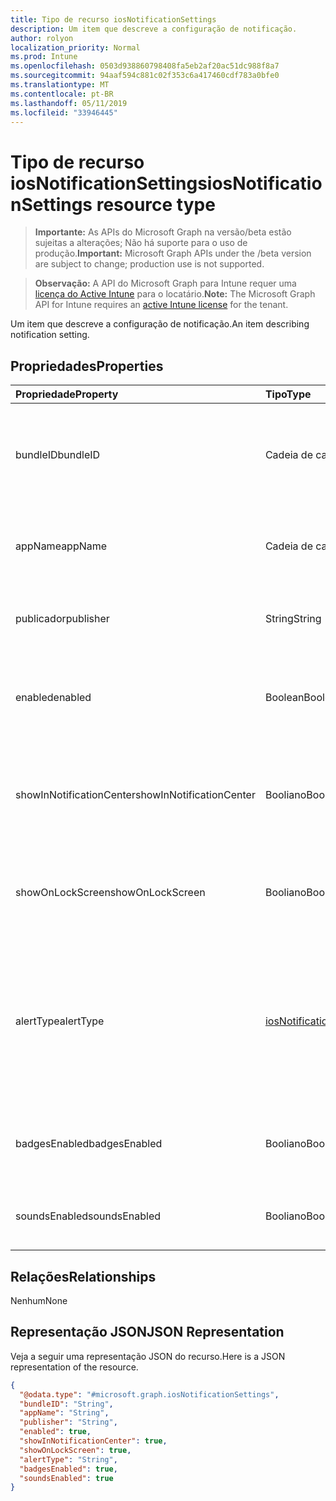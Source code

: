 ```yaml
---
title: Tipo de recurso iosNotificationSettings
description: Um item que descreve a configuração de notificação.
author: rolyon
localization_priority: Normal
ms.prod: Intune
ms.openlocfilehash: 0503d938860798408fa5eb2af20ac51dc988f8a7
ms.sourcegitcommit: 94aaf594c881c02f353c6a417460cdf783a0bfe0
ms.translationtype: MT
ms.contentlocale: pt-BR
ms.lasthandoff: 05/11/2019
ms.locfileid: "33946445"
---
```

# <a name="iosnotificationsettings-resource-type"></a><span data-ttu-id="f4e9a-103">Tipo de recurso iosNotificationSettings</span><span class="sxs-lookup"><span data-stu-id="f4e9a-103">iosNotificationSettings resource type</span></span>

> <span data-ttu-id="f4e9a-104">**Importante:** As APIs do Microsoft Graph na versão/beta estão sujeitas a alterações; Não há suporte para o uso de produção.</span><span class="sxs-lookup"><span data-stu-id="f4e9a-104">**Important:** Microsoft Graph APIs under the /beta version are subject to change; production use is not supported.</span></span>

> <span data-ttu-id="f4e9a-105">**Observação:** A API do Microsoft Graph para Intune requer uma [licença do Active Intune](https://go.microsoft.com/fwlink/?linkid=839381) para o locatário.</span><span class="sxs-lookup"><span data-stu-id="f4e9a-105">**Note:** The Microsoft Graph API for Intune requires an [active Intune license](https://go.microsoft.com/fwlink/?linkid=839381) for the tenant.</span></span>

<span data-ttu-id="f4e9a-106">Um item que descreve a configuração de notificação.</span><span class="sxs-lookup"><span data-stu-id="f4e9a-106">An item describing notification setting.</span></span>

## <a name="properties"></a><span data-ttu-id="f4e9a-107">Propriedades</span><span class="sxs-lookup"><span data-stu-id="f4e9a-107">Properties</span></span>
|<span data-ttu-id="f4e9a-108">Propriedade</span><span class="sxs-lookup"><span data-stu-id="f4e9a-108">Property</span></span>|<span data-ttu-id="f4e9a-109">Tipo</span><span class="sxs-lookup"><span data-stu-id="f4e9a-109">Type</span></span>|<span data-ttu-id="f4e9a-110">Descrição</span><span class="sxs-lookup"><span data-stu-id="f4e9a-110">Description</span></span>|
|:---|:---|:---|
|<span data-ttu-id="f4e9a-111">bundleID</span><span class="sxs-lookup"><span data-stu-id="f4e9a-111">bundleID</span></span>|<span data-ttu-id="f4e9a-112">Cadeia de caracteres</span><span class="sxs-lookup"><span data-stu-id="f4e9a-112">String</span></span>|<span data-ttu-id="f4e9a-113">Id de pacote do aplicativo ao qual aplicar essas configurações de notificação.</span><span class="sxs-lookup"><span data-stu-id="f4e9a-113">Bundle id of app to which to apply these notification settings.</span></span>|
|<span data-ttu-id="f4e9a-114">appName</span><span class="sxs-lookup"><span data-stu-id="f4e9a-114">appName</span></span>|<span data-ttu-id="f4e9a-115">Cadeia de caracteres</span><span class="sxs-lookup"><span data-stu-id="f4e9a-115">String</span></span>|<span data-ttu-id="f4e9a-116">Nome do aplicativo a ser associado à bundleID.</span><span class="sxs-lookup"><span data-stu-id="f4e9a-116">Application name to be associated with the bundleID.</span></span>|
|<span data-ttu-id="f4e9a-117">publicador</span><span class="sxs-lookup"><span data-stu-id="f4e9a-117">publisher</span></span>|<span data-ttu-id="f4e9a-118">String</span><span class="sxs-lookup"><span data-stu-id="f4e9a-118">String</span></span>|<span data-ttu-id="f4e9a-119">Publicador a ser associado à bundleID.</span><span class="sxs-lookup"><span data-stu-id="f4e9a-119">Publisher to be associated with the bundleID.</span></span>|
|<span data-ttu-id="f4e9a-120">enabled</span><span class="sxs-lookup"><span data-stu-id="f4e9a-120">enabled</span></span>|<span data-ttu-id="f4e9a-121">Boolean</span><span class="sxs-lookup"><span data-stu-id="f4e9a-121">Boolean</span></span>|<span data-ttu-id="f4e9a-122">Indica se são permitidas notificações neste aplicativo.</span><span class="sxs-lookup"><span data-stu-id="f4e9a-122">Indicates whether notifications are allowed for this app.</span></span>|
|<span data-ttu-id="f4e9a-123">showInNotificationCenter</span><span class="sxs-lookup"><span data-stu-id="f4e9a-123">showInNotificationCenter</span></span>|<span data-ttu-id="f4e9a-124">Booliano</span><span class="sxs-lookup"><span data-stu-id="f4e9a-124">Boolean</span></span>|<span data-ttu-id="f4e9a-125">Indica se as notificações podem ser exibidas no centro de notificações.</span><span class="sxs-lookup"><span data-stu-id="f4e9a-125">Indicates whether notifications can be shown in notification center.</span></span>|
|<span data-ttu-id="f4e9a-126">showOnLockScreen</span><span class="sxs-lookup"><span data-stu-id="f4e9a-126">showOnLockScreen</span></span>|<span data-ttu-id="f4e9a-127">Booliano</span><span class="sxs-lookup"><span data-stu-id="f4e9a-127">Boolean</span></span>|<span data-ttu-id="f4e9a-128">Indica se as notificações podem ser exibidas na tela de bloqueio.</span><span class="sxs-lookup"><span data-stu-id="f4e9a-128">Indicates whether notifications can be shown on the lock screen.</span></span>|
|<span data-ttu-id="f4e9a-129">alertType</span><span class="sxs-lookup"><span data-stu-id="f4e9a-129">alertType</span></span>|[<span data-ttu-id="f4e9a-130">iosNotificationAlertType</span><span class="sxs-lookup"><span data-stu-id="f4e9a-130">iosNotificationAlertType</span></span>](../resources/intune-deviceconfig-iosnotificationalerttype.md)|<span data-ttu-id="f4e9a-131">Indica o tipo de alerta para notificações neste aplicativo.</span><span class="sxs-lookup"><span data-stu-id="f4e9a-131">Indicates the type of alert for notifications for this app.</span></span> <span data-ttu-id="f4e9a-132">Os valores possíveis são: `deviceDefault`, `banner`, `modal`, `none`.</span><span class="sxs-lookup"><span data-stu-id="f4e9a-132">Possible values are: `deviceDefault`, `banner`, `modal`, `none`.</span></span>|
|<span data-ttu-id="f4e9a-133">badgesEnabled</span><span class="sxs-lookup"><span data-stu-id="f4e9a-133">badgesEnabled</span></span>|<span data-ttu-id="f4e9a-134">Booliano</span><span class="sxs-lookup"><span data-stu-id="f4e9a-134">Boolean</span></span>|<span data-ttu-id="f4e9a-135">Indica se serão permitidos selos neste aplicativo.</span><span class="sxs-lookup"><span data-stu-id="f4e9a-135">Indicates whether badges are allowed for this app.</span></span>|
|<span data-ttu-id="f4e9a-136">soundsEnabled</span><span class="sxs-lookup"><span data-stu-id="f4e9a-136">soundsEnabled</span></span>|<span data-ttu-id="f4e9a-137">Booliano</span><span class="sxs-lookup"><span data-stu-id="f4e9a-137">Boolean</span></span>|<span data-ttu-id="f4e9a-138">Indica se são permitidos sons neste aplicativo.</span><span class="sxs-lookup"><span data-stu-id="f4e9a-138">Indicates whether sounds are allowed for this app.</span></span>|

## <a name="relationships"></a><span data-ttu-id="f4e9a-139">Relações</span><span class="sxs-lookup"><span data-stu-id="f4e9a-139">Relationships</span></span>
<span data-ttu-id="f4e9a-140">Nenhum</span><span class="sxs-lookup"><span data-stu-id="f4e9a-140">None</span></span>

## <a name="json-representation"></a><span data-ttu-id="f4e9a-141">Representação JSON</span><span class="sxs-lookup"><span data-stu-id="f4e9a-141">JSON Representation</span></span>
<span data-ttu-id="f4e9a-142">Veja a seguir uma representação JSON do recurso.</span><span class="sxs-lookup"><span data-stu-id="f4e9a-142">Here is a JSON representation of the resource.</span></span>
<!-- {
  "blockType": "resource",
  "@odata.type": "microsoft.graph.iosNotificationSettings"
}
-->
``` json
{
  "@odata.type": "#microsoft.graph.iosNotificationSettings",
  "bundleID": "String",
  "appName": "String",
  "publisher": "String",
  "enabled": true,
  "showInNotificationCenter": true,
  "showOnLockScreen": true,
  "alertType": "String",
  "badgesEnabled": true,
  "soundsEnabled": true
}
```





